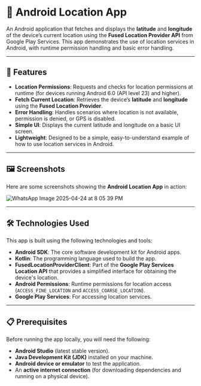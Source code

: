 # 📍 Android Location App

An Android application that fetches and displays the **latitude** and **longitude** of the device’s current location using the **Fused Location Provider API** from Google Play Services. This app demonstrates the use of location services in Android, with runtime permission handling and basic error handling.

---

## 🚀 Features

- **Location Permissions**: Requests and checks for location permissions at runtime (for devices running Android 6.0 (API level 23) and higher).
- **Fetch Current Location**: Retrieves the device’s **latitude** and **longitude** using the **Fused Location Provider**.
- **Error Handling**: Handles scenarios where location is not available, permission is denied, or GPS is disabled.
- **Simple UI**: Displays the current latitude and longitude on a basic UI screen.
- **Lightweight**: Designed to be a simple, easy-to-understand example of how to use location services in Android.

---

## 🖼️ Screenshots

Here are some screenshots showing the **Android Location App** in action:

![WhatsApp Image 2025-04-24 at 8 05 39 PM](https://github.com/user-attachments/assets/b47c22a9-3663-400a-8e7b-76e858c0b781)

---

## 🛠️ Technologies Used

This app is built using the following technologies and tools:

- **Android SDK**: The core software development kit for Android apps.
- **Kotlin**: The programming language used to build the app.
- **FusedLocationProviderClient**: Part of the **Google Play Services Location API** that provides a simplified interface for obtaining the device's location.
- **Android Permissions**: Runtime permissions for location access (`ACCESS_FINE_LOCATION` and `ACCESS_COARSE_LOCATION`).
- **Google Play Services**: For accessing location services.

---

## 📋 Prerequisites

Before running the app locally, you will need the following:

- **Android Studio** (latest stable version).
- **Java Development Kit (JDK)** installed on your machine.
- **Android device or emulator** to test the application.
- An **active internet connection** (for downloading dependencies and running on a physical device).
